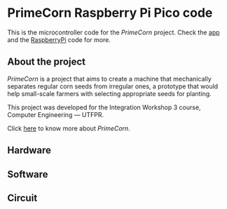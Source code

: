 # PrimeCorn Raspberry Pi Pico code

This is the microcontroller code for the *PrimeCorn* project. Check the [app]() and the [RaspberryPi]() code for more.

## About the project

*PrimeCorn* is a project that aims to create a machine that mechanically separates regular corn seeds from irregular ones, a prototype that would help small-scale farmers with selecting appropriate seeds for planting.

This project was developed for the Integration Workshop 3 course, Computer Engineering — UTFPR.

Click [here]() to know more about *PrimeCorn*.

## Hardware

## Software

## Circuit